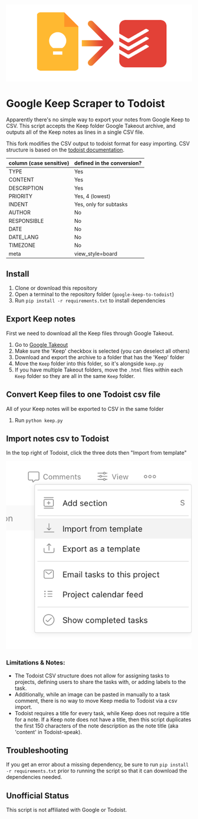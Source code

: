 ![](img/keep-todoist.png)

# Google Keep Scraper to Todoist
Apparently there's no simple way to export your notes from Google Keep to CSV. 
This script accepts the Keep folder Google Takeout archive, and outputs all of the Keep notes as lines in a 
single CSV file.

This fork modifies the CSV output to todoist format for easy importing. CSV structure is based on the [todoist documentation](https://todoist.com/help/articles/how-to-format-your-csv-file-so-you-can-import-it-into-todoist).   

| column  (case sensitive)| defined in the conversion? |
| --- | --- |
| TYPE | Yes |
| CONTENT | Yes |
| DESCRIPTION | Yes |
| PRIORITY | Yes, 4 (lowest) |
| INDENT | Yes, only for subtasks |
| AUTHOR | No |
| RESPONSIBLE | No |
| DATE | No |
| DATE_LANG | No |
| TIMEZONE | No |
| meta | view_style=board |

## Install
1. Clone or download this repository
1. Open a terminal to the repository folder (`google-keep-to-todoist`)
1. Run `pip install -r requirements.txt` to install dependencies

## Export Keep notes
First we need to download all the Keep files through Google Takeout.
1. Go to [Google Takeout](https://takeout.google.com/settings/takeout)
2. Make sure the 'Keep' checkbox is selected (you can deselect all others)
3. Download and export the archive to a folder that has the 'Keep' folder
4. Move the `Keep` folder into this folder, so it's alongside `keep.py`
5. If you have multiple Takeout folders, move the `.html` files within each `Keep` folder so they are all in the same `Keep` folder.   

## Convert Keep files to one Todoist csv file
All of your Keep notes will be exported to CSV in the same folder
1. Run `python keep.py`

## Import notes csv to Todoist

In the top right of Todoist, click the three dots then "Import from template"

![Import](img/import.png)

### Limitations & Notes:
* The Todoist CSV structure does not allow for assigning tasks to projects, defining users to share the tasks with, or adding labels to the task.
* Additionally, while an image can be pasted in manually to a task comment, there is no way to move Keep media to Todoist via a csv import.   
* Todoist requires a title for every task, while Keep does not require a title for a note. If a Keep note does not have a title, then this script duplicates the first 150 characters of the note description as the note title (aka 'content' in Todoist-speak).

## Troubleshooting
If you get an error about a missing dependency, be sure to run `pip install -r requirements.txt` prior to running the script so that it can download the dependencies needed.

## Unofficial Status
This script is not affiliated with Google or Todoist. 
